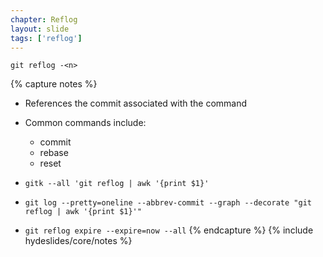 ```yaml
---
chapter: Reflog
layout: slide
tags: ['reflog']
---
```


	git reflog -<n>


{% capture notes %}
* References the commit associated with the command
* Common commands include:
	* commit
	* rebase
	* reset

* `gitk --all 'git reflog | awk '{print $1}'`
* `git log --pretty=oneline --abbrev-commit --graph --decorate "git reflog | awk '{print $1}'"`

* `git reflog expire --expire=now --all`
{% endcapture %}
{% include hydeslides/core/notes %}